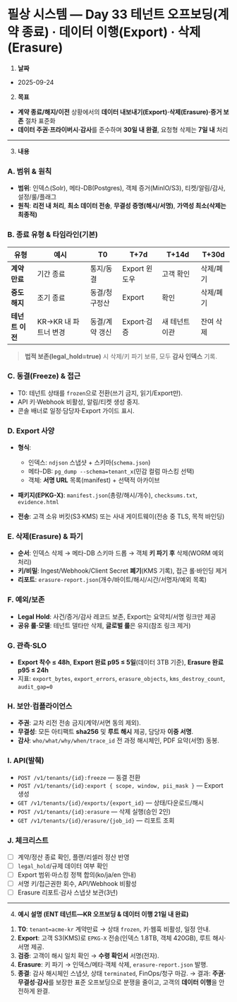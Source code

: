# 필상 시스템 — Day 33 테넌트 오프보딩(계약 종료) · 데이터 이행(Export) · 삭제(Erasure)

1. **날짜**

* 2025-09-24

2. **목표**

* **계약 종료/해지/이전** 상황에서의 **데이터 내보내기(Export)·삭제(Erasure)·증거 보존** 절차 표준화
* **데이터 주권·프라이버시·감사**를 준수하며 **30일 내 완결**, 요청형 삭제는 **7일 내** 처리

---

3. **내용**

### A. 범위 & 원칙

* **범위**: 인덱스(Solr), 메타-DB(Postgres), 객체 증거(MinIO/S3), 티켓/알림/감사, 설정/룰/플래그
* **원칙**: **리전 내 처리**, **최소 데이터 전송**, **무결성 증명(해시/서명)**, **가역성 최소(삭제는 최종적)**

### B. 종료 유형 & 타임라인(기본)

| 유형         | 예시             | T0       | T+7d       | T+14d    | T+30d |
| ---------- | -------------- | -------- | ---------- | -------- | ----- |
| **계약만료**   | 기간 종료          | 통지/동결    | Export 윈도우 | 고객 확인    | 삭제/폐기 |
| **중도해지**   | 조기 종료          | 동결/청구정산  | Export     | 확인       | 삭제/폐기 |
| **테넌트 이전** | KR→KR 내 파트너 변경 | 동결/계약 갱신 | Export·검증  | 새 테넌트 이관 | 잔여 삭제 |

> **법적 보존(legal_hold=true)** 시 삭제/키 파기 보류, 모두 **감사 인덱스** 기록.

### C. 동결(Freeze) & 접근

* T0: 테넌트 상태를 `frozen`으로 전환(쓰기 금지, 읽기/Export만).
* API 키·Webhook 비활성, 알림/티켓 생성 중지.
* 콘솔 배너로 일정·담당자·Export 가이드 표시.

### D. Export 사양

* **형식**:

  * 인덱스: `ndjson` 스냅샷 + 스키마(`schema.json`)
  * 메타-DB: `pg_dump --schema=tenant_x`(민감 컬럼 마스킹 선택)
  * 객체: **서명 URL** 목록(manifest) + 선택적 아카이브
* **패키지(EPKG-X)**: `manifest.json`(총량/해시/개수), `checksums.txt`, `evidence.html`
* **전송**: 고객 소유 버킷(S3·KMS) 또는 사내 게이트웨이(전송 중 TLS, 목적 바인딩)

### E. 삭제(Erasure) & 파기

* **순서**: 인덱스 삭제 → 메타-DB 스키마 드롭 → 객체 **키 파기 후** 삭제(WORM 예외 처리)
* **키/비밀**: Ingest/Webhook/Client Secret **폐기**(KMS 기록), 접근 롤·바인딩 제거
* **리포트**: `erasure-report.json`(개수/바이트/해시/시간/서명자/예외 목록)

### F. 예외/보존

* **Legal Hold**: 사건/증거/감사 레코드 보존, Export는 요약치/서명 링크만 제공
* **공유 룰·모델**: 테넌트 델타만 삭제, **글로벌 룰**은 유지(참조 링크 제거)

### G. 관측·SLO

* **Export 착수 ≤ 48h**, **Export 완료 p95 ≤ 5일**(데이터 3TB 기준), **Erasure 완료 p95 ≤ 24h**
* 지표: `export_bytes`, `export_errors`, `erasure_objects`, `kms_destroy_count`, `audit_gap=0`

### H. 보안·컴플라이언스

* **주권**: 교차 리전 전송 금지(계약/서면 동의 제외).
* **무결성**: 모든 아티팩트 **sha256** 및 **루트 해시** 제공, 담당자 **이중 서명**.
* **감사**: `who/what/why/when/trace_id` 전 과정 해시체인, PDF 요약(서명) 동봉.

### I. API(발췌)

* `POST /v1/tenants/{id}:freeze` — 동결 전환
* `POST /v1/tenants/{id}:export { scope, window, pii_mask }` — Export 생성
* `GET /v1/tenants/{id}/exports/{export_id}` — 상태/다운로드/해시
* `POST /v1/tenants/{id}:erasure` — 삭제 실행(승인 2인)
* `GET /v1/tenants/{id}/erasure/{job_id}` — 리포트 조회

### J. 체크리스트

* [ ] 계약/정산 종료 확인, 플랜/리셀러 정산 반영
* [ ] `legal_hold`/규제 데이터 여부 확인
* [ ] Export 범위·마스킹 정책 합의(ko/ja/en 안내)
* [ ] 서명 키/접근권한 회수, API/Webhook 비활성
* [ ] Erasure 리포트·감사 스냅샷 보관(3년)

---

4. **예시 설명 (ENT 테넌트—KR 오프보딩 & 데이터 이행 21일 내 완료)**

1) **T0**: `tenant=acme-kr` 계약만료 → 상태 `frozen`, 키·웹훅 비활성, 일정 안내.
2) **Export**: 고객 S3(KMS)로 `EPKG-X` 전송(인덱스 1.8TB, 객체 420GB), 루트 해시·서명 제공.
3) **검증**: 고객이 해시 일치 확인 → **수령 확인서** 서명(전자).
4) **Erasure**: 키 파기 → 인덱스/메타·객체 삭제, `erasure-report.json` 발행.
5) **종결**: 감사 해시체인 스냅샷, 상태 `terminated`, FinOps/청구 마감.
   → 결과: **주권·무결성·감사**를 보장한 표준 오프보딩으로 분쟁을 줄이고, 고객의 **데이터 이행**을 안전하게 완결.
